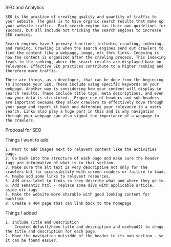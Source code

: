 SEO and Analytics

	SEO is the practice of creating quality and quantity of traffic to your website. The goal is to have organic search results that make up your website traffic.  Each search engine has their own guidelines for success, but all include not tricking the search engines to increase SEO ranking. 

	Search engines have 3 primary functions including crawling, indexing, and ranking. Crawling is when the search engines send out crawlers to find the content like a webpage, image, etc thru links. Indexing is how the content is organized after the crawling process. This indexing leads to the ranking, where the search results are displayed base on relevance. Effective SEO practices contribute to a higher ranking and therefore more traffic.

	There are things, as a developer, that can be done from the beginning to increase your SEO. These include using specific keywords on your webpage. Another way is considering how your content will display in search results. These include title tags, meta descriptions, and even how your data is structured.  Proper use of headers and sub-headers are important because they allow crawlers to effectively move through your page and report it back and determine your relevance to a users search. Links also play a huge part in this and is why navigation through your webpage can also signal the importance of a webpage to the crawlers. 


Proposal for SEO

Things I want to add

    1. Want to add images next to relavent content like the activities page.
    2. Go back into the structure of each page and make sure the header tags are informative of what is in that section.
    3. Make sure the alt text is very descriptive not only for the crawlers but for accessibility with screen readers or failure to load.
    4. Maybe add some links to relavent resources.
    5. Add aria-label to links so they describe what and where they go to.
    6. Add semantic html - replace some divs with applicable article, aside etc tags
    7. Make the website more sharable with good looking content for backlink
    8. Create a 404 page that can link back to the homepage



Things I added

    1. Include Title and Description
        Created default/home title and description and usehead() to chnge the title and description for each page.
    2. Move the navigation outsidde of the header to its own section - so it can be found easier.